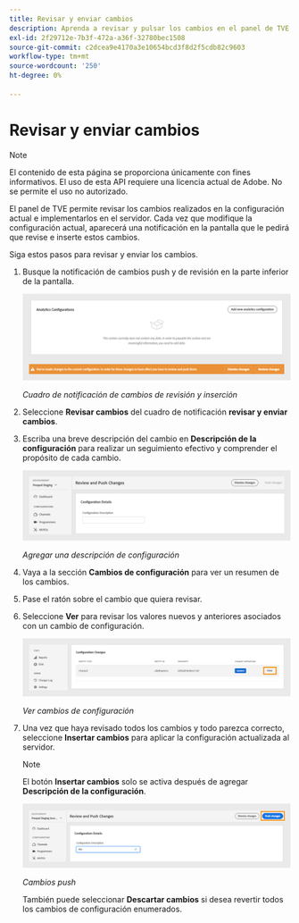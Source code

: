 ```yaml
---
title: Revisar y enviar cambios
description: Aprenda a revisar y pulsar los cambios en el panel de TVE.
exl-id: 2f29712e-7b3f-472a-a36f-32780bec1508
source-git-commit: c2dcea9e4170a3e10654bcd3f8d2f5cdb82c9603
workflow-type: tm+mt
source-wordcount: '250'
ht-degree: 0%

---
```


# Revisar y enviar cambios

>[!NOTE]
>
>El contenido de esta página se proporciona únicamente con fines informativos. El uso de esta API requiere una licencia actual de Adobe. No se permite el uso no autorizado.

El panel de TVE permite revisar los cambios realizados en la configuración actual e implementarlos en el servidor. Cada vez que modifique la configuración actual, aparecerá una notificación en la pantalla que le pedirá que revise e inserte estos cambios.

Siga estos pasos para revisar y enviar los cambios.

1. Busque la notificación de cambios push y de revisión en la parte inferior de la pantalla.

   ![Revisar y enviar notificaciones de cambios](assets/review-changes.png)

   *Cuadro de notificación de cambios de revisión y inserción*

1. Seleccione **Revisar cambios** del cuadro de notificación **revisar y enviar cambios**.

1. Escriba una breve descripción del cambio en **Descripción de la configuración** para realizar un seguimiento efectivo y comprender el propósito de cada cambio.

   ![Agregar una descripción de configuración](assets/add-conf-desc.png)

   *Agregar una descripción de configuración*

1. Vaya a la sección **Cambios de configuración** para ver un resumen de los cambios.

1. Pase el ratón sobre el cambio que quiera revisar.

1. Seleccione **Ver** para revisar los valores nuevos y anteriores asociados con un cambio de configuración.

   ![Ver cambios de configuración](assets/view-configuration-changes.png)

   *Ver cambios de configuración*

1. Una vez que haya revisado todos los cambios y todo parezca correcto, seleccione **Insertar cambios** para aplicar la configuración actualizada al servidor.

   >[!NOTE]
   >
   >El botón **Insertar cambios** solo se activa después de agregar **Descripción de la configuración**.

   ![Cambios push](assets/push-changes.png)

   *Cambios push*

   También puede seleccionar **Descartar cambios** si desea revertir todos los cambios de configuración enumerados.
